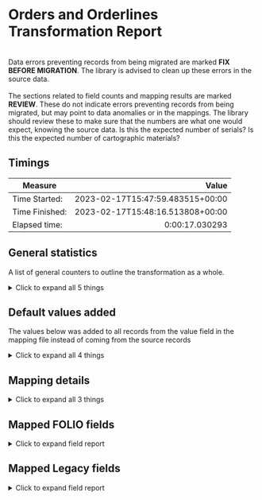 # Orders and Orderlines Transformation Report   
<br/>Data errors preventing records from being migrated are marked **FIX BEFORE MIGRATION**. The library is advised to clean up these errors in the source data.<br/><br/> The sections related to field counts and mapping results are marked **REVIEW**. These do not indicate errors preventing records from being migrated, but may point to data anomalies or in the mappings. The library should review these to make sure that the numbers are what one would expect, knowing the source data. Is this the expected number of serials? Is this the expected number of cartographic materials?
## Timings   
   
Measure | Value   
--- | ---:   
Time Started: | 2023-02-17T15:47:59.483515+00:00   
Time Finished: | 2023-02-17T15:48:16.513808+00:00   
Elapsed time: | 0:00:17.030293   
   
## General statistics    
A list of general counters to outline the transformation as a whole.    
<details><summary>Click to expand all 5 things</summary>     
   
Measure | Count   
--- | ---:   
Empty rows in sierra_orders.tsv | 0   
Number of files processed | 1   
Number of objects in source data file | 1   
Total rows in sierra_orders.tsv | 1   
</details>   
   
## Default values added    
The values below was added to all records from the value field in the mapping file instead of coming from the source records    
<details><summary>Click to expand all 4 things</summary>     
   
Measure | Count   
--- | ---:   
From Schema: approved -> False | 1   
From Schema: reEncumber -> False | 1   
From Schema: workflowStatus -> Pending | 1   
</details>   
   
## Mapping details    
    
<details><summary>Click to expand all 3 things</summary>     
   
Measure | Count   
--- | ---:   
Replaced s in ORD TYPE with Electronic Resource | 2   
Replaced s in ORD TYPE with One-Time | 1   
</details>   

## Mapped FOLIO fields
<details><summary>Click to expand field report</summary>     

FOLIO Field | Mapped | Unmapped  
--- | --- | ---:  
</details>   

## Mapped Legacy fields
<details><summary>Click to expand field report</summary>     

Legacy Field | Present | Mapped | Unmapped  
--- | --- | --- | ---:  
ORD TYPE | 1 (100.0%) | 1 (100%) | 0  
RECORD #(Order) | 1 (100.0%) | 1 (100%) | 0  
VENDOR | 1 (100.0%) | 1 (100%) | 0  
</details>   
